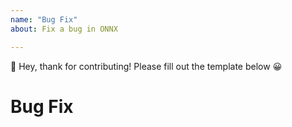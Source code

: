 ```yaml
---
name: "Bug Fix"
about: Fix a bug in ONNX

---
```


👋 Hey, thank for contributing! Please fill out the template below 😀

# Bug Fix

<!-- A clear and concise description of the bug fix and which issues it closes -->

<!-- If you have added or fixed tests to catch this issue, say so 😀 -->
